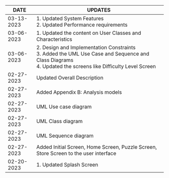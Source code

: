 | DATE  | UPDATES |
| ------------- | ------------- |
| 03-13-2023 | 1.	Updated System Features <br> 2.	Updated Performance requirements | 
| 03-06-2023 | 1.	Updated the content on User Classes and Characteristics <br>
| 03-06-2023 | 2.	Design and Implementation Constraints <br> 3.	Added the UML Use Case and Sequence and Class Diagrams <br> 4.	Updated the screens like Difficulty Level Screen |
| 02-27-2023 | Updated Overall Description |
| 02-27-2023 | Added Appendix B: Analysis models <br>
| 02-27-2023 | UML Use case diagram
| 02-27-2023 | UML Class diagram
|02-27-2023  | UML Sequence diagram
|02-27-2023  | Added Initial Screen, Home Screen, Puzzle Screen, Store Screen to the user interface
| 02-20-2023 | 	1.	Updated Splash Screen |
